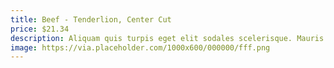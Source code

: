 ```yaml
---
title: Beef - Tenderlion, Center Cut
price: $21.34
description: Aliquam quis turpis eget elit sodales scelerisque. Mauris sit amet eros. Suspendisse accumsan tortor quis turpis.
image: https://via.placeholder.com/1000x600/000000/fff.png
---
```

